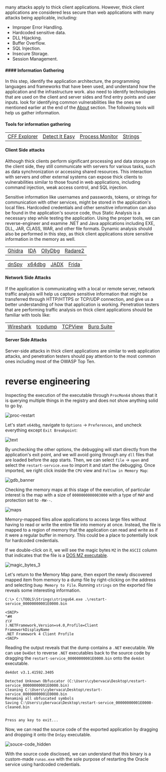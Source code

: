 many attacks apply to thick client applications. However, thick client applications are considered less secure than web applications with many attacks being applicable, including:

- Improper Error Handling.
- Hardcoded sensitive data.
- DLL Hijacking.
- Buffer Overflow.
- SQL Injection.
- Insecure Storage.
- Session Management.

#### #### Information Gathering 

In this step,  identify the application architecture, the programming languages and frameworks that have been used, and understand how the application and the infrastructure work.  also need to identify technologies that are used on the client and server sides and find entry points and user inputs.  look for identifying common vulnerabilities like the ones we mentioned earlier at the end of the [About](https://academy.hackthebox.com/module/113/section/2139##About) section. The following tools will help us gather information.
#### Tools for information gathering

|                                                 |                                                             |                                                                                     |                                                                             |
| ----------------------------------------------- | ----------------------------------------------------------- | ----------------------------------------------------------------------------------- | --------------------------------------------------------------------------- |
| [CFF Explorer](https://ntcore.com/?page_id=388) | [Detect It Easy](https://github.com/horsicq/Detect-It-Easy) | [Process Monitor](https://learn.microsoft.com/en-us/sysinternals/downloads/procmon) | [Strings](https://learn.microsoft.com/en-us/sysinternals/downloads/strings) |

#### Client Side attacks

Although thick clients perform significant processing and data storage on the client side, they still communicate with servers for various tasks, such as data synchronization or accessing shared resources. This interaction with servers and other external systems can expose thick clients to vulnerabilities similar to those found in web applications, including command injection, weak access control, and SQL injection.

Sensitive information like usernames and passwords, tokens, or strings for communication with other services, might be stored in the application's local files. Hardcoded credentials and other sensitive information can also be found in the application's source code, thus Static Analysis is a necessary step while testing the application. Using the proper tools, we can reverse-engineer and examine .NET and Java applications including EXE, DLL, JAR, CLASS, WAR, and other file formats. Dynamic analysis should also be performed in this step, as thick client applications store sensitive information in the memory as well.

|                                       |                                      |                                   |                                                |
| ------------------------------------- | ------------------------------------ | --------------------------------- | ---------------------------------------------- |
| [Ghidra](https://www.ghidra-sre.org/) | [IDA](https://hex-rays.com/ida-pro/) | [OllyDbg](http://www.ollydbg.de/) | [Radare2](https://www.radare.org/r/index.html) |

|                                         |                               |                                        |                            |
| --------------------------------------- | ----------------------------- | -------------------------------------- | -------------------------- |
| [dnSpy](https://github.com/dnSpy/dnSpy) | [x64dbg](https://x64dbg.com/) | [JADX](https://github.com/skylot/jadx) | [Frida](https://frida.re/) |
#### Network Side Attacks

If the application is communicating with a local or remote server, network traffic analysis will help us capture sensitive information that might be transferred through HTTP/HTTPS or TCP/UDP connection, and give us a better understanding of how that application is working. Penetration testers that are performing traffic analysis on thick client applications should be familiar with tools like:

|                                         |                                     |                                                                             |                                            |
| --------------------------------------- | ----------------------------------- | --------------------------------------------------------------------------- | ------------------------------------------ |
| [Wireshark](https://www.wireshark.org/) | [tcpdump](https://www.tcpdump.org/) | [TCPView](https://learn.microsoft.com/en-us/sysinternals/downloads/tcpview) | [Burp Suite](https://portswigger.net/burp) |


#### Server Side Attacks

Server-side attacks in thick client applications are similar to web application attacks, and penetration testers should pay attention to the most common ones including most of the OWASP Top Ten.
# reverse engineering

Inspecting the execution of the executable through `ProcMon64` shows that it is querying multiple things in the registry and does not show anything solid to go by.

![proc-restart](https://academy.hackthebox.com/storage/modules/113/thick_clients/proc-restart.png)

Let's start `x64dbg`, navigate to `Options` -> `Preferences`, and uncheck everything except `Exit Breakpoint`:

![text](https://academy.hackthebox.com/storage/modules/113/Exit_Breakpoint_1.png)

By unchecking the other options, the debugging will start directly from the application's exit point, and we will avoid going through any `dll` files that are loaded before the app starts. Then, we can select `file` -> `open` and select the `restart-service.exe` to import it and start the debugging. Once imported, we right click inside the `CPU` view and `Follow in Memory Map`:

![gdb_banner](https://academy.hackthebox.com/storage/modules/113/Follow-In-Memory-Map.png)

Checking the memory maps at this stage of the execution, of particular interest is the map with a size of `0000000000003000` with a type of `MAP` and protection set to `-RW--`.

![maps](https://academy.hackthebox.com/storage/modules/113/Identify-Memory-Map.png)

Memory-mapped files allow applications to access large files without having to read or write the entire file into memory at once. Instead, the file is mapped to a region of memory that the application can read and write as if it were a regular buffer in memory. This could be a place to potentially look for hardcoded credentials.

If we double-click on it, we will see the magic bytes `MZ` in the `ASCII` column that indicates that the file is a [DOS MZ executable](https://en.wikipedia.org/wiki/DOS_MZ_executable).

![magic_bytes_3](https://academy.hackthebox.com/storage/modules/113/thick_clients/magic_bytes_3.png)

Let's return to the Memory Map pane, then export the newly discovered mapped item from memory to a dump file by right-clicking on the address and selecting `Dump Memory to File`. Running `strings` on the exported file reveals some interesting information.


```powershell-session
C:\> C:\TOOLS\Strings\strings64.exe .\restart-service_00000000001E0000.bin

<SNIP>
"#M
z\V
).NETFramework,Version=v4.0,Profile=Client
FrameworkDisplayName
.NET Framework 4 Client Profile
<SNIP>
```

Reading the output reveals that the dump contains a `.NET` executable. We can use `De4Dot` to reverse `.NET` executables back to the source code by dragging the `restart-service_00000000001E0000.bin` onto the `de4dot` executable.


```cmd-session
de4dot v3.1.41592.3405

Detected Unknown Obfuscator (C:\Users\cybervaca\Desktop\restart-service_00000000001E0000.bin)
Cleaning C:\Users\cybervaca\Desktop\restart-service_00000000001E0000.bin
Renaming all obfuscated symbols
Saving C:\Users\cybervaca\Desktop\restart-service_00000000001E0000-cleaned.bin


Press any key to exit...
```

Now, we can read the source code of the exported application by dragging and dropping it onto the `DnSpy` executable.

![souce-code_hidden](https://academy.hackthebox.com/storage/modules/113/thick_clients/souce-code_hidden.png)

With the source code disclosed, we can understand that this binary is a custom-made `runas.exe` with the sole purpose of restarting the Oracle service using hardcoded credentials.


